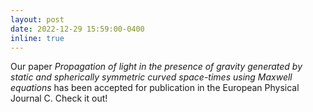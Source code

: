 ```yaml
---
layout: post
date: 2022-12-29 15:59:00-0400
inline: true
---
```


Our paper *Propagation of light in the presence of gravity generated by static and spherically symmetric curved space-times using Maxwell equations* has been accepted for publication in the European Physical Journal C. Check it out!
